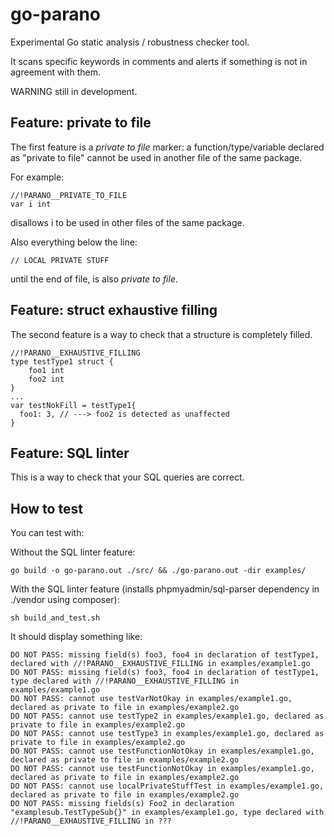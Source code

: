 # go-parano
Experimental Go static analysis / robustness checker tool.

It scans specific keywords in comments and alerts if something is not in agreement with them.

WARNING still in development.

## Feature: private to file

The first feature is a _private to file_ marker: a function/type/variable declared as "private to file" cannot be used in another file of the same package.

For example:
```
//!PARANO__PRIVATE_TO_FILE
var i int
```
disallows i to be used in other files of the same package.

Also everything below the line:
```
// LOCAL PRIVATE STUFF
```
until the end of file, is also _private to file_.

## Feature: struct exhaustive filling

The second feature is a way to check that a structure is completely filled.
```
//!PARANO__EXHAUSTIVE_FILLING
type testType1 struct {
	foo1 int
	foo2 int
}
...
var testNokFill = testType1{
  foo1: 3, // ---> foo2 is detected as unaffected
}
```

## Feature: SQL linter

This is a way to check that your SQL queries are correct.

## How to test

You can test with:

Without the SQL linter feature:
```
go build -o go-parano.out ./src/ && ./go-parano.out -dir examples/
```

With the SQL linter feature (installs phpmyadmin/sql-parser dependency in ./vendor using composer):
```
sh build_and_test.sh
```

It should display something like:
```
DO NOT PASS: missing field(s) foo3, foo4 in declaration of testType1, declared with //!PARANO__EXHAUSTIVE_FILLING in examples/example1.go
DO NOT PASS: missing field(s) foo3, foo4 in declaration of testType1, type declared with //!PARANO__EXHAUSTIVE_FILLING in examples/example1.go
DO NOT PASS: cannot use testVarNotOkay in examples/example1.go, declared as private to file in examples/example2.go
DO NOT PASS: cannot use testType2 in examples/example1.go, declared as private to file in examples/example2.go
DO NOT PASS: cannot use testType3 in examples/example1.go, declared as private to file in examples/example2.go
DO NOT PASS: cannot use testFunctionNotOkay in examples/example1.go, declared as private to file in examples/example2.go
DO NOT PASS: cannot use testFunctionNotOkay in examples/example1.go, declared as private to file in examples/example2.go
DO NOT PASS: cannot use localPrivateStuffTest in examples/example1.go, declared as private to file in examples/example2.go
DO NOT PASS: missing fields(s) Foo2 in declaration "examplesub.TestTypeSub{}" in examples/example1.go, type declared with //!PARANO__EXHAUSTIVE_FILLING in ???
```

